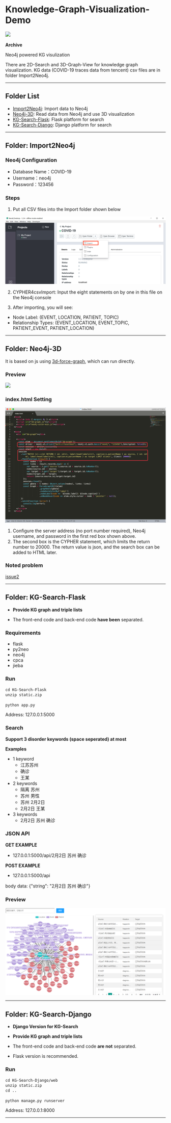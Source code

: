 # Knowledge-Graph-Visualization-Demo

![](https://img.shields.io/badge/Status-Developed-brightgreen.svg)

**Archive**

Neo4j powered KG visulization

There are 2D-Search and 3D-Graph-View for knowledge graph visualization. KG data (COVID-19 traces data from tencent) csv files are in folder Import2Neo4j.

---

## Folder List
- [Import2Neo4j](Import2Neo4j): Import data to Neo4j
- [Neo4j-3D](Neo4j-3D): Read data from Neo4j and use 3D visualization
- [KG-Search-Flask](KG-Search-Flask): Flask platform for search
- [KG-Search-Django](KG-Search-Django): Django platform for search

---

## Folder: Import2Neo4j

### Neo4j Configuration

- Database Name：COVID-19
- Username：neo4j
- Password：123456

### Steps

1. Put all CSV files into the Import folder shown below

![](https://github.com/xyjigsaw/image/blob/master/upload/Neo4j-Import202003031535.png)


2. CYPHER4csvImport: Input the eight statements on by one in this file on the Neo4j console

3. After importing, you will see:

- Node Label: (EVENT, LOCATION, PATIENT, TOPIC)
- Relationship Types: (EVENT_LOCATION, EVENT_TOPIC, PATIENT_EVENT, PATIENT_LOCATION)

---


## Folder: Neo4j-3D

It is based on js using [3d-force-graph](https://github.com/vasturiano/3d-force-graph), which can run directly.

### Preview

![](https://github.com/xyjigsaw/Knowledge-Graph-Visualization-Demo/blob/master/KG-3D-2.png)

### index.html Setting
![](https://github.com/xyjigsaw/image/blob/master/upload/ncp-3d-graph202003031559.png)

1. Configure the server address (no port number required), Neo4j username, and password in the first red box shown above.
2. The second box is the CYPHER statement, which limits the return number to 20000. The return value is json, and the search box can be added to HTML later.

### Noted problem
[issue2](https://github.com/xyjigsaw/Knowledge-Graph-And-Visualization-Demo/issues/2)


---


## Folder: KG-Search-Flask

- **Provide KG graph and triple lists**

- The front-end code and back-end code **have been** separated.

### Requirements
- flask
- py2neo
- neo4j
- cpca
- jieba

### Run

```
cd KG-Search-Flask
unzip static.zip

python app.py
```
Address: 127.0.0.1:5000

### Search
**Support 3 disorder keywords (space seperated) at most**

**Examples**

- 1 keyword
  - 江苏苏州
  - 确诊
  - 王某
- 2 keywords
  - 隔离 苏州
  - 苏州 男性
  - 苏州 2月2日
  - 2月2日 王某
- 3 keywords
  - 2月2日 苏州 确诊 

### JSON API

**GET EXAMPLE**

- 127.0.0.1:5000/api/2月2日 苏州 确诊


**POST EXAMPLE**

- 127.0.0.1:5000/api

body data: {"string": "2月2日 苏州 确诊"}


### Preview

![](https://github.com/xyjigsaw/image/blob/master/upload/KG-Search3202003081542.png)

---


## Folder: KG-Search-Django

- **Django Version for KG-Search**

- **Provide KG graph and triple lists**

- The front-end code and back-end code **are not** separated.

- Flask version is recommended.

### Run
```
cd KG-Search-Django/web
unzip static.zip
cd ..

python manage.py runserver
```
Address: 127.0.0.1:8000

---

